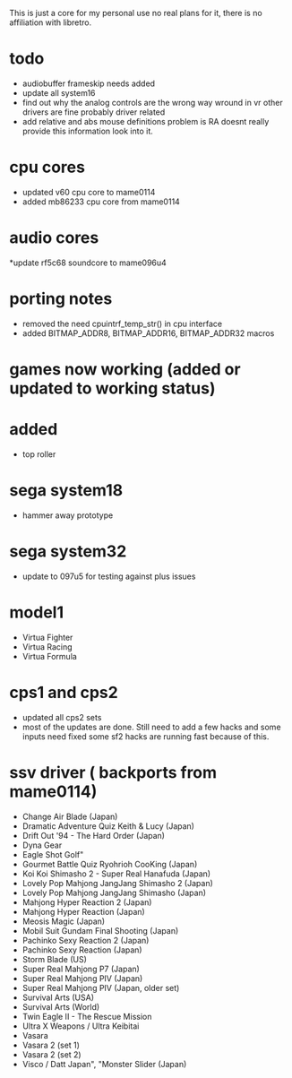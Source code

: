 This is just a core for my personal use no real plans for it, there is no affiliation with libretro.


# todo
* audiobuffer frameskip needs added
* update all system16
* find out why the analog controls are the wrong way wround in vr other drivers are fine probably driver related
* add relative and abs mouse definitions problem is RA doesnt really provide this information look into it.

# cpu cores
* updated v60 cpu core to mame0114
* added mb86233 cpu core from mame0114

# audio cores
*update rf5c68 soundcore to mame096u4

# porting notes
* removed the need cpuintrf_temp_str() in cpu interface
* added BITMAP_ADDR8, BITMAP_ADDR16, BITMAP_ADDR32 macros


# games now working (added or updated to working status)

# added 
* top roller

# sega system18
* hammer away prototype

# sega system32
* update to 097u5 for testing against plus issues

# model1
* Virtua Fighter
* Virtua Racing
* Virtua Formula


# cps1 and cps2 
* updated all cps2 sets 
* most of the updates are done. Still need to add a few hacks and some inputs need fixed some sf2 hacks are running fast because of this.

# ssv driver ( backports from mame0114)
* Change Air Blade (Japan)
* Dramatic Adventure Quiz Keith & Lucy (Japan)
* Drift Out '94 - The Hard Order (Japan)
* Dyna Gear
* Eagle Shot Golf"
* Gourmet Battle Quiz Ryohrioh CooKing (Japan)
* Koi Koi Shimasho 2 - Super Real Hanafuda (Japan)
* Lovely Pop Mahjong JangJang Shimasho 2 (Japan)
* Lovely Pop Mahjong JangJang Shimasho (Japan)
* Mahjong Hyper Reaction 2 (Japan)
* Mahjong Hyper Reaction (Japan)
* Meosis Magic (Japan)
* Mobil Suit Gundam Final Shooting (Japan)
* Pachinko Sexy Reaction 2 (Japan)
* Pachinko Sexy Reaction (Japan)
* Storm Blade (US)
* Super Real Mahjong P7 (Japan)
* Super Real Mahjong PIV (Japan)
* Super Real Mahjong PIV (Japan, older set)
* Survival Arts (USA)
* Survival Arts (World)
* Twin Eagle II - The Rescue Mission
* Ultra X Weapons / Ultra Keibitai
* Vasara
* Vasara 2 (set 1)
* Vasara 2 (set 2)
* Visco / Datt Japan", "Monster Slider (Japan)


